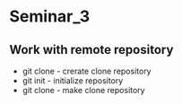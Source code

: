 # Seminar_3

## Work with remote repository
* git clone - crerate clone repository
* git init - initialize repository
* git clone - make clone repository
